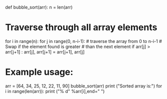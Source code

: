 def bubble_sort(arr):
  n = len(arr)
  # Traverse through all array elements
  for i in range(n):
    for j in range(0, n-i-1):
      # traverse the array from 0 to n-i-1
      # Swap if the element found is greater
      # than the next element
      if arr[j] > arr[j+1] :
        arr[j], arr[j+1] = arr[j+1], arr[j]

# Example usage:
arr = [64, 34, 25, 12, 22, 11, 90]
bubble_sort(arr)
print ("Sorted array is:")
for i in range(len(arr)):
  print ("% d" %arr[i],end=" ")
